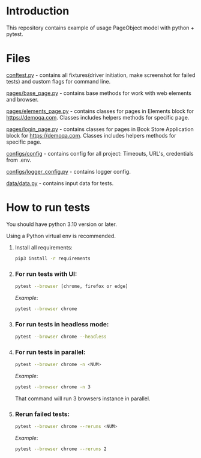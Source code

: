 # Introduction
This repository contains example of usage PageObject model with python + pytest.


# Files

[conftest.py](conftest.py) - contains all fixtures(driver initiation, make screenshot for failed tests) and custom flags for command line.

[pages/base_page.py](pages/base_page.py) - contains base methods for work with web elements and browser.

[pages/elements_page.py](pages/elements_page.py) - contains classes for pages in Elements block for https://demoqa.com.
Classes includes helpers methods for specific page.

[pages/login_page.py](pages/login_page.py) - contains classes for pages in Book Store Application block for https://demoqa.com.
Classes includes helpers methods for specific page.

[configs/config](configs/config.py) - contains config for all project: Timeouts, URL's, credentials from .env.

[configs/logger_config.py](configs/logger_config.py) - contains logger config.

[data/data.py](data/data.py) - contains input data for tests.

# How to run tests
You should have python 3.10 version or later.

Using a Python virtual env is recommended.

1) Install all requirements:

    ```bash
    pip3 install -r requirements
    ```
   
2) ### For run tests with UI:
    ```bash
    pytest --browser [chrome, firefox or edge]
    ```
   *Example*:
     ```bash
    pytest --browser chrome
    ```

3) ### For run tests in headless mode:
    ```bash
    pytest --browser chrome --headless
    ```
4) ### For run tests in parallel:
    ```bash
    pytest --browser chrome -n <NUM>
    ```
   *Example*:
    ```bash
    pytest --browser chrome -n 3
    ```
   That command will run 3 browsers instance in parallel.

5) ### Rerun failed tests:
    ```bash
    pytest --browser chrome --reruns <NUM>
    ```
   *Example*:
    ```bash
    pytest --browser chrome --reruns 2
    ```

